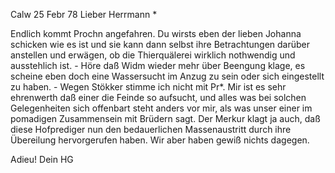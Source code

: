  Calw 25 Febr 78
Lieber Herrmann <Mogl>*

Endlich kommt Prochn angefahren. Du wirsts eben der lieben Johanna schicken wie es ist und sie kann dann selbst ihre Betrachtungen darüber anstellen und erwägen, ob die Thierquälerei wirklich nothwendig und ausstehlich ist. - Höre daß Widm wieder mehr über Beengung klage, es scheine eben doch eine Wassersucht im Anzug zu sein oder sich eingestellt zu haben. - Wegen Stökker stimme ich nicht mit Pr<ochnow>*. Mir ist es sehr ehrenwerth daß einer die Feinde so aufsucht, und alles was bei solchen Gelegenheiten sich offenbart steht anders vor mir, als was unser einer im pomadigen Zusammensein mit Brüdern sagt. Der Merkur klagt ja auch, daß diese Hofprediger nun den bedauerlichen Massenaustritt durch ihre Übereilung hervorgerufen haben. Wir aber haben gewiß nichts dagegen.

 Adieu! Dein HG
